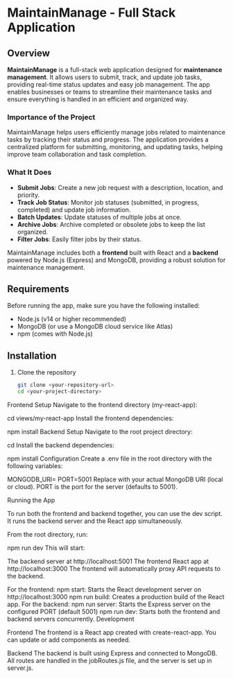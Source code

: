 # MaintainManage - Full Stack Application

## Overview

**MaintainManage** is a full-stack web application designed for **maintenance management**. It allows users to submit, track, and update job tasks, providing real-time status updates and easy job management. The app enables businesses or teams to streamline their maintenance tasks and ensure everything is handled in an efficient and organized way.

### Importance of the Project

MaintainManage helps users efficiently manage jobs related to maintenance tasks by tracking their status and progress. The application provides a centralized platform for submitting, monitoring, and updating tasks, helping improve team collaboration and task completion.

### What It Does

- **Submit Jobs**: Create a new job request with a description, location, and priority.
- **Track Job Status**: Monitor job statuses (submitted, in progress, completed) and update job information.
- **Batch Updates**: Update statuses of multiple jobs at once.
- **Archive Jobs**: Archive completed or obsolete jobs to keep the list organized.
- **Filter Jobs**: Easily filter jobs by their status.
  
MaintainManage includes both a **frontend** built with React and a **backend** powered by Node.js (Express) and MongoDB, providing a robust solution for maintenance management.

## Requirements

Before running the app, make sure you have the following installed:

- Node.js (v14 or higher recommended)
- MongoDB (or use a MongoDB cloud service like Atlas)
- npm (comes with Node.js)

## Installation

1. Clone the repository
   ```bash
   git clone <your-repository-url>
   cd <your-project-directory>
Frontend Setup
Navigate to the frontend directory (my-react-app):

cd views/my-react-app
Install the frontend dependencies:

npm install
Backend Setup
Navigate to the root project directory:

cd <your-project-directory>
Install the backend dependencies:

npm install
Configuration
Create a .env file in the root directory with the following variables:

MONGODB_URI=<your-mongodb-connection-string>
PORT=5001
Replace <your-mongodb-connection-string> with your actual MongoDB URI (local or cloud).
PORT is the port for the server (defaults to 5001).

Running the App

To run both the frontend and backend together, you can use the dev script. It runs the backend server and the React app simultaneously.

From the root directory, run:

npm run dev
This will start:

The backend server at http://localhost:5001
The frontend React app at http://localhost:3000
The frontend will automatically proxy API requests to the backend.

For the frontend:
npm start: Starts the React development server on http://localhost:3000
npm run build: Creates a production build of the React app.
For the backend:
npm run server: Starts the Express server on the configured PORT (default 5001)
npm run dev: Starts both the frontend and backend servers concurrently.
Development

Frontend
The frontend is a React app created with create-react-app. You can update or add components as needed.

Backend
The backend is built using Express and connected to MongoDB. All routes are handled in the jobRoutes.js file, and the server is set up in server.js.
